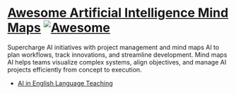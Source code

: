 # [Awesome Artificial Intelligence Mind Maps](https://mindmapai.app/mind-maps/artificial-intelligence) [![Awesome](https://awesome.re/badge.svg)](https://github.com/sindresorhus/awesome)

Supercharge AI initiatives with project management and mind maps AI to plan workflows, track innovations, and streamline development. Mind maps AI helps teams visualize complex systems, align objectives, and manage AI projects efficiently from concept to execution.

- [AI in English Language Teaching](https://mindmapai.app/mind-map/ai-in-english-language-teaching-07002429)
